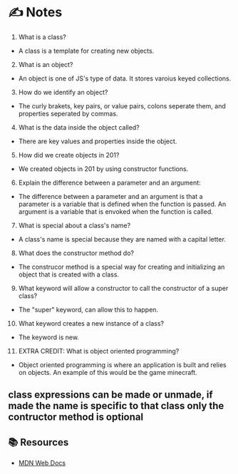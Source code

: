 # ✍️ Notes
1. What is a class?
  - A class is a template for creating new objects.

2. What is an object?
  - An object is one of JS's type of data. It stores varoius keyed collections.

3. How do we identify an object?
  - The curly brakets, key pairs, or value pairs, colons seperate them, and properties seperated by commas. 

4. What is the data inside the object called?
  - There are key values and properties inside the object. 

5. How did we create objects in 201?
 - We created objects in 201 by using constructor functions. 

6. Explain the difference between a parameter and an argument:
  - The difference between a parameter and an argument is that a parameter is a variable that is defined when the function is passed. An argument is a variable that is envoked when the function is called. 

7. What is special about a class's name?
  - A class's name is special because they are named with a capital letter. 

8. What does the constructor method do?
  - The construcor method is a special way for creating and initializing an object that is created with a class. 

9. What keyword will allow a constructor to call the constructor of a super class?
  - The "super" keyword, can allow this to happen. 

10. What keyword creates a new instance of a class?
  - The keyword is new. 

11. EXTRA CREDIT: What is object oriented programming?
  - Object oriented programming is where an application is built and relies on objects. An example of this would be the game minecraft. 
  

  class expressions can be made or unmade, if made the name is specific to that class only 
  the contructor method is optional
---

## 📚 Resources 
- [MDN Web Docs](https://developer.mozilla.org/en-US/docs/Web/JavaScript/Reference/Classes)